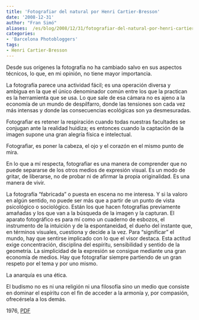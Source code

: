 ```yaml
---
title: 'Fotografiar del natural por Henri Cartier-Bresson'
date: '2008-12-31'
author: "Fran Simó"
aliases:  /es/blog/2008/12/31/fotografiar-del-natural-por-henri-cartier-bresson/
categories:
- 'Barcelona Photobloggers'
tags:
- Henri Cartier-Bresson
---
```

Desde sus orígenes la fotografía no ha cambiado salvo en sus aspectos técnicos, lo que, en mi opinión, no tiene mayor importancia.

La fotografía parece una actividad fácil; es una operación diversa y ambigua en la que el único denominador común entre los que la practican es la herramienta que se usa. Lo que sale de esa cámara no es ajeno a la economía de un mundo de despilfarro, donde las tensiones son cada vez más intensas y donde las consecuencias ecológicas son ya desmesuradas.

Fotografiar es retener la respiración cuando todas nuestras facultades se conjugan ante la realidad huidiza; es entonces cuando la captación de la imagen supone una gran alegría física e intelectual.

Fotografiar, es poner la cabeza, el ojo y el corazón en el mismo punto de mira.

En lo que a mí respecta, fotografiar es una manera de comprender que no puede separarse de los otros medios de expresión visual. Es un modo de gritar, de liberarse, no de probar ni de afirmar la propia originalidad. Es una manera de vivir.

La fotografía “fabricada” o puesta en escena no me interesa. Y si la valoro en algún sentido, no puede ser más que a partir de un punto de vista psicológico o sociológico. Están los que hacen fotografías previamente amañadas y los que van a la búsqueda de la imagen y la capturan. El aparato fotográfico es para mí como un cuaderno de esbozos, el instrumento de la intuición y de la espontaneidad, el dueño del instante que, en términos visuales, cuestiona y decide a la vez. Para “significar” el mundo, hay que sentirse implicado con lo que el visor destaca. Esta actitud exige concentración, disciplina del espíritu, sensibilidad y sentido de la geometría. La simplicidad de la expresión se consigue mediante una gran economía de medios. Hay que fotografiar siempre partiendo de un gran respeto por el tema y por uno mismo.

La anarquía es una ética.

El budismo no es ni una religión ni una filosofía sino un medio que consiste en dominar el espíritu con el fin de acceder a la armonía y, por compasión, ofrecérsela a los demás.

1976, [PDF](http://entregas.fransimo.info/barcelona_photobloggers/hcb/delNatural.pdf)
